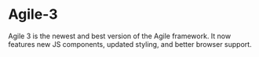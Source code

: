 # Agile-3
Agile 3 is the newest and best version of the Agile framework. It now features new JS components, updated styling, and better browser support.
